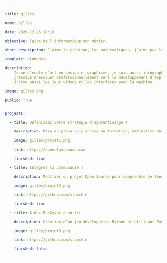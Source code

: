 ```yaml
---

title: gilles

name: Gilles

date: 2020-12-25 18:16

objective: Faire de l'informatique mon métier.

short_description: J'aime la création, les mathématiques, j'aime pas le soleil.

template: students

description: 
    Issue d'école d'art en design et graphisme, je suis aussi infographiste 3d.
    j'essaye d'évoluer professionnellement vers le développement d'applications.
    J'aime aussi les jeux videos et les interfaces avec la machine.

image: gilles.png

public: True


projects:

  - title: Définissez votre stratégie d'apprentissage !

    description: Mise en place du planning de formation, définition des objectifs et présentation WorkPlace.
    
    image: gilles/projet1.png
    
    link: https://openclassrooms.com

    finished: true

  - title: Intégrez la communauté !

    description: Modifier un projet Open Source pour comprendre le fonctionnement de Git. 

    image: gilles/projet2.png

    link: https://github.com/starchie

    finished: true

  - title: Aidez MacGyver à sortir !

    description: Création d’un jeu développé en Python et utilisant PyGame.

    image: gilles/projet3.png

    link: https://github.com/starchie

    finished: false

---
```

